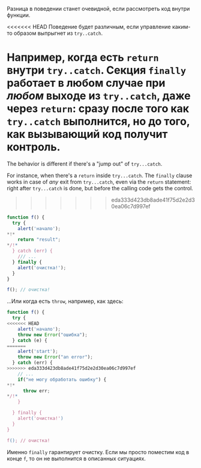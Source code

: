 Разница в поведении станет очевидной, если рассмотреть код внутри функции.

<<<<<<< HEAD
Поведение будет различным, если управление каким-то образом выпрыгнет из `try..catch`.

Например, когда есть `return` внутри `try..catch`. Секция `finally` работает в любом случае при *любом* выходе из `try..catch`, даже через `return`: сразу после того как `try..catch` выполнится, но до того, как вызывающий код получит контроль.
=======
The behavior is different if there's a "jump out" of `try...catch`.

For instance, when there's a `return` inside `try...catch`. The `finally` clause works in case of *any* exit from `try...catch`, even via the `return` statement: right after `try...catch` is done, but before the calling code gets the control.
>>>>>>> eda333d423db8ade41f75d2e2d30ea06c7d997ef

```js run
function f() {
  try {
    alert('начало');
*!*
    return "result";
*/!*
  } catch (err) {
    /// ...
  } finally {
    alert('очистка!');
  }
}

f(); // очистка!
```

...Или когда есть `throw`, например, как здесь:

```js run
function f() {
  try {
<<<<<<< HEAD
    alert('начало');
    throw new Error("ошибка");
  } catch (e) {
=======
    alert('start');
    throw new Error("an error");
  } catch (err) {
>>>>>>> eda333d423db8ade41f75d2e2d30ea06c7d997ef
    // ...
    if("не могу обработать ошибку") {
*!*
      throw err;
*/!*
    }

  } finally {
    alert('очистка!')
  }
}

f(); // очистка!
```

Именно `finally` гарантирует очистку. Если мы просто поместим код в конце `f`, то он не выполнится в описанных ситуациях.
